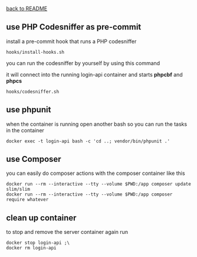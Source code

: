 [back to README](../README.md)

## use PHP Codesniffer as pre-commit

install a pre-commit hook that runs a PHP codesniffer
```
hooks/install-hooks.sh
```

you can run the codesniffer by yourself by using this command

it will connect into the running login-api container and starts **phpcbf** and **phpcs**
```
hooks/codesniffer.sh
```


## use phpunit

when the container is running open another bash so you can run the tasks in the container
```
docker exec -t login-api bash -c 'cd ..; vendor/bin/phpunit .'
```

## use Composer
you can easily do composer actions with the composer container like this
```
docker run --rm --interactive --tty --volume $PWD:/app composer update slim/slim
docker run --rm --interactive --tty --volume $PWD:/app composer require whatever
```


## clean up container
to stop and remove the server container again run
```
docker stop login-api ;\
docker rm login-api
```
